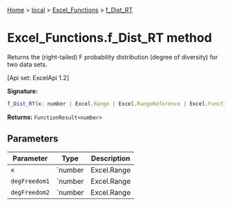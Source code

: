 [Home](./index) &gt; [local](local.md) &gt; [Excel\_Functions](local.excel_functions.md) &gt; [f\_Dist\_RT](local.excel_functions.f_dist_rt.md)

# Excel\_Functions.f\_Dist\_RT method

Returns the (right-tailed) F probability distribution (degree of diversity) for two data sets. 

 \[Api set: ExcelApi 1.2\]

**Signature:**
```javascript
f_Dist_RT(x: number | Excel.Range | Excel.RangeReference | Excel.FunctionResult<any>, degFreedom1: number | Excel.Range | Excel.RangeReference | Excel.FunctionResult<any>, degFreedom2: number | Excel.Range | Excel.RangeReference | Excel.FunctionResult<any>): FunctionResult<number>;
```
**Returns:** `FunctionResult<number>`

## Parameters

|  Parameter | Type | Description |
|  --- | --- | --- |
|  `x` | `number | Excel.Range | Excel.RangeReference | Excel.FunctionResult<any>` |  |
|  `degFreedom1` | `number | Excel.Range | Excel.RangeReference | Excel.FunctionResult<any>` |  |
|  `degFreedom2` | `number | Excel.Range | Excel.RangeReference | Excel.FunctionResult<any>` |  |

